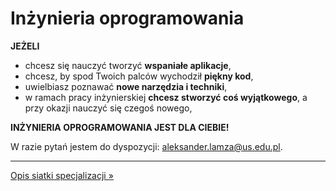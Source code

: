 # Inżynieria oprogramowania

**JEŻELI**

- chcesz się nauczyć tworzyć **wspaniałe aplikacje**,
- chcesz, by spod Twoich palców wychodził **piękny kod**,
- uwielbiasz poznawać **nowe narzędzia i techniki**,
- w ramach pracy inżynierskiej **chcesz stworzyć coś wyjątkowego**, a przy okazji nauczyć się czegoś nowego,

**INŻYNIERIA OPROGRAMOWANIA JEST DLA CIEBIE!**

W razie pytań jestem do dyspozycji: aleksander.lamza@us.edu.pl.

---
[Opis siatki specjalizacji &raquo;](lista_modulow.md)
